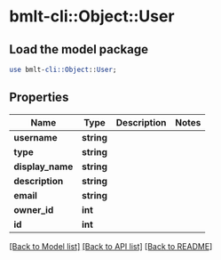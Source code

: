 # bmlt-cli::Object::User

## Load the model package
```perl
use bmlt-cli::Object::User;
```

## Properties
Name | Type | Description | Notes
------------ | ------------- | ------------- | -------------
**username** | **string** |  | 
**type** | **string** |  | 
**display_name** | **string** |  | 
**description** | **string** |  | 
**email** | **string** |  | 
**owner_id** | **int** |  | 
**id** | **int** |  | 

[[Back to Model list]](../README.md#documentation-for-models) [[Back to API list]](../README.md#documentation-for-api-endpoints) [[Back to README]](../README.md)


